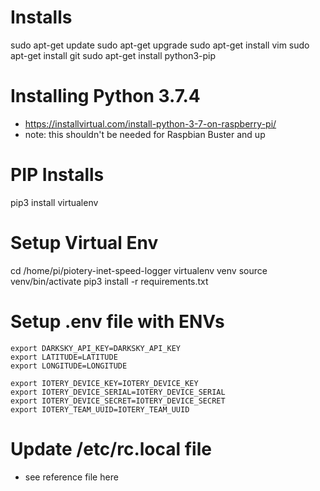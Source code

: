 
# Installs
sudo apt-get update
sudo apt-get upgrade
sudo apt-get install vim
sudo apt-get install git
sudo apt-get install python3-pip

# Installing Python 3.7.4
* https://installvirtual.com/install-python-3-7-on-raspberry-pi/
* note: this shouldn't be needed for Raspbian Buster and up

# PIP Installs
pip3 install virtualenv

# Setup Virtual Env
cd /home/pi/piotery-inet-speed-logger
virtualenv venv
source venv/bin/activate
pip3 install -r requirements.txt

# Setup .env file with ENVs
```
export DARKSKY_API_KEY=DARKSKY_API_KEY
export LATITUDE=LATITUDE
export LONGITUDE=LONGITUDE

export IOTERY_DEVICE_KEY=IOTERY_DEVICE_KEY
export IOTERY_DEVICE_SERIAL=IOTERY_DEVICE_SERIAL
export IOTERY_DEVICE_SECRET=IOTERY_DEVICE_SECRET
export IOTERY_TEAM_UUID=IOTERY_TEAM_UUID
```

# Update /etc/rc.local file
* see reference file here


